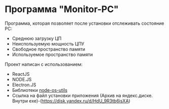 # Программа "Monitor-PC"  
  
Программа, которая позволяет после установки отслеживать состояние PC:  
* Среднюю загрузку ЦП
* Неиспользуемую мощность ЦПУ
* Свободное пространство памяти
* Используемое пространство памяти  

Проект написан с использованием:  

  * ReactJS
  * NODE.JS
  * Electron.JS
  * Библиотеки [node-os-utils](https://www.npmjs.com/package/node-os-utils)
  * Ссылка на файл установки приложения (Архив на яндекс.диске. Внутри exe)-(https://disk.yandex.ru/d/HdU_9R3tb6isXA)  


 






